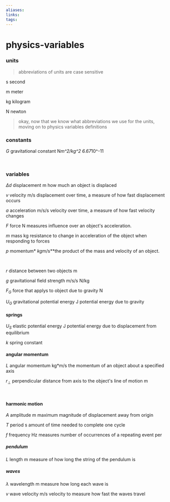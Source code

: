 ```yaml
---
aliases: 
links: 
tags: 
---
```

# physics-variables

### units

> abbreviations of units are case sensitive

s  second

m  meter

kg  kilogram

N  newton

> okay, now that we know what abbreviations we use for the units, moving on to physics variables definitions

### constants

$G$  gravitational constant  N*m^2/kg^2  6.67*10^-11

‍

### variables

$\Delta d$  displacement  m  how much an object is displaced

$v$  velocity  m/s  displacement over time, a measure of how fast displacement occurs

$a$  acceleration  m/s/s  velocity over time, a measure of how fast velocity changes

$F$  force  N  measures influence over an object's acceleration.

$m$  mass  kg  resistance to change in acceleration of the object when responding to forces

$p$  momentum*​  ​*kg*m/s*​  ​*the product of the mass and velocity of an object.

‍

$r$  distance between two objects  m

$g$  gravitational field strength  m/s/s N/kg

$F_G$  force that applys to object due to gravity  N

$U_G$  gravitational potential energy  J  potential energy due to gravity

#### springs

$U_S$  elastic potential energy  J  potential energy due to displacement from equilibrium

$k$  spring constant

#### angular momentum

$L$  angular momentum  kg*m/s  the momentum of an object about a specified axis

$r_\perp$  perpendicular distance from axis to the object's line of motion  m

‍

#### harmonic motion

$A$  amplitude  m  maximum magnitude of displacement away from origin

$T$  period  s  amount of time needed to complete one cycle

$f$  frequency  Hz  measures number of occurrences of a repeating event per

##### pendulum

$L$  length  m  measure of how long the string of the pendulum is

##### waves

$\lambda$  wavelength  m  measure how long each wave is

$v$  wave velocity  m/s  velocity to measure how fast the waves travel
